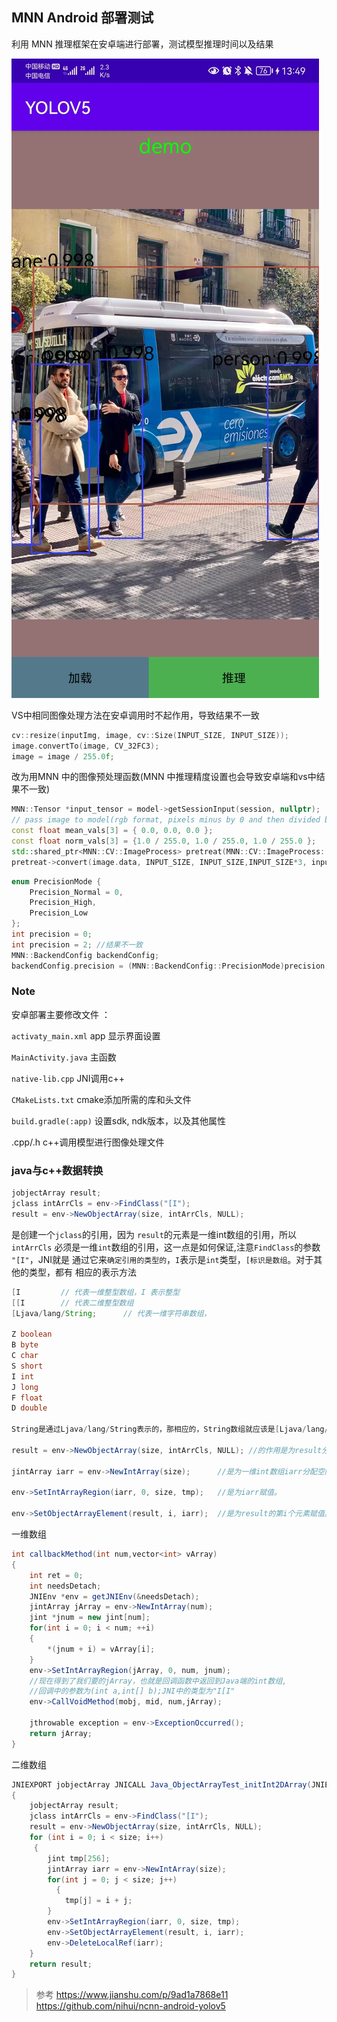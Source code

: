 ## MNN Android 部署测试

利用 MNN 推理框架在安卓端进行部署，测试模型推理时间以及结果 

![](https://github.com/youngx123/android_mnn/blob/master/YOLOV5/result.jpg?raw=true)

VS中相同图像处理方法在安卓调用时不起作用，导致结果不一致
```C++
cv::resize(inputImg, image, cv::Size(INPUT_SIZE, INPUT_SIZE));
image.convertTo(image, CV_32FC3);
image = image / 255.0f;
```
改为用MNN 中的图像预处理函数(MNN 中推理精度设置也会导致安卓端和vs中结果不一致)
```c++
MNN::Tensor *input_tensor = model->getSessionInput(session, nullptr);
// pass image to model(rgb format, pixels minus by 0 and then divided by 255.0)
const float mean_vals[3] = { 0.0, 0.0, 0.0 };
const float norm_vals[3] = {1.0 / 255.0, 1.0 / 255.0, 1.0 / 255.0 };
std::shared_ptr<MNN::CV::ImageProcess> pretreat(MNN::CV::ImageProcess::create(MNN::CV::BGR, MNN::CV::RGB, mean_vals, 3, norm_vals, 3));
pretreat->convert(image.data, INPUT_SIZE, INPUT_SIZE,INPUT_SIZE*3, input_tensor);
```

```c++
enum PrecisionMode {
    Precision_Normal = 0,
    Precision_High,
    Precision_Low
};
int precision = 0;
int precision = 2; //结果不一致
MNN::BackendConfig backendConfig;
backendConfig.precision = (MNN::BackendConfig::PrecisionMode)precision;
```
### Note
安卓部署主要修改文件 ： 

`activaty_main.xml` app 显示界面设置 

`MainActivity.java` 主函数

`native-lib.cpp`  JNI调用c++ 

`CMakeLists.txt`  cmake添加所需的库和头文件

`build.gradle(:app)` 设置sdk, ndk版本，以及其他属性

.cpp/.h  c++调用模型进行图像处理文件

### java与c++数据转换
```java
jobjectArray result;
jclass intArrCls = env->FindClass("[I");
result = env->NewObjectArray(size, intArrCls, NULL);
```

是创建一个`jclass`的引用，因为 `result`的元素是一维int数组的引用，所以`intArrCls`
必须是一维`int`数组的引用，这一点是如何保证,注意`FindClass`的参数 `"[I"`，JNI就是
通过它来`确定引用的类型的`，`I`表示是`int`类型，`[标识是数组`。对于其他的类型，都有
相应的表示方法

```java
[I         // 代表一维整型数组，I 表示整型
[[I        // 代表二维整型数组
[Ljava/lang/String;      // 代表一维字符串数组，

Z boolean
B byte
C char
S short
I int
J long
F float
D double

String是通过Ljava/lang/String表示的，那相应的，String数组就应该是[Ljava/lang/String;

result = env->NewObjectArray(size, intArrCls, NULL); //的作用是为result分配空间

jintArray iarr = env->NewIntArray(size);      //是为一维int数组iarr分配空间。

env->SetIntArrayRegion(iarr, 0, size, tmp);   //是为iarr赋值。

env->SetObjectArrayElement(result, i, iarr);  //是为result的第i个元素赋值。
```

一维数组
```java
int callbackMethod(int num,vector<int> vArray)
{
    int ret = 0;
    int needsDetach;
    JNIEnv *env = getJNIEnv(&needsDetach);
    jintArray jArray = env->NewIntArray(num);
    jint *jnum = new jint[num];
    for(int i = 0; i < num; ++i)
    {
        *(jnum + i) = vArray[i];
    }
    env->SetIntArrayRegion(jArray, 0, num, jnum);
	//现在得到了我们要的jArray，也就是回调函数中返回到Java端的int数组,
	//回调中的参数为(int a,int[] b);JNI中的类型为"I[I"
    env->CallVoidMethod(mobj, mid, num,jArray);

    jthrowable exception = env->ExceptionOccurred();
    return jArray;
}
```

二维数组
```JAVA
JNIEXPORT jobjectArray JNICALL Java_ObjectArrayTest_initInt2DArray(JNIEnv *env, jclass cls, int size)
{
    jobjectArray result;
    jclass intArrCls = env->FindClass("[I");
    result = env->NewObjectArray(size, intArrCls, NULL);
    for (int i = 0; i < size; i++)
	 {
        jint tmp[256];
        jintArray iarr = env->NewIntArray(size);
        for(int j = 0; j < size; j++) 
		  {
            tmp[j] = i + j;
        }
        env->SetIntArrayRegion(iarr, 0, size, tmp);
        env->SetObjectArrayElement(result, i, iarr);
        env->DeleteLocalRef(iarr);
    }
    return result; 
}
```

>参考
>https://www.jianshu.com/p/9ad1a7868e11
>https://github.com/nihui/ncnn-android-yolov5